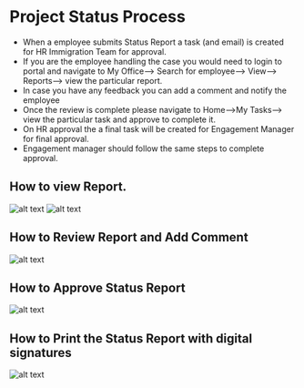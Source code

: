 Project Status Process
==========

 - When a employee submits Status Report a task (and email)  is created for HR Immigration Team for approval.
 - If you are the employee handling the case you would need to login to portal and navigate to My Office--> Search for employee--> View--> Reports--> view the particular report.
 - In case you have any feedback you can add a comment and notify the employee
 - Once the review is complete please navigate to Home-->My Tasks--> view the particular task and approve to complete it.
 - On HR approval the a final task will be created for Engagement Manager for final approval.
 - Engagement manager should follow the same steps to complete approval.

 How to view Report.
----
![alt text](../../images/statusreport/review-report-1.png "Status Report")
![alt text](../../images/statusreport/Status_Report_view.png "Status Report")

 How to Review Report and Add Comment
----
 
![alt text](../../images/statusreport/Add_Hr_Comment.png "Status Report")

How to Approve Status Report
----
![alt text](../../images/statusreport/approve-status-report.png "Status Report")


How to Print the Status Report with digital signatures
----
![alt text](../../images/statusreport/print-status-report.png "Status Report")




